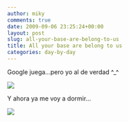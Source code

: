 ```yaml
---
author: miky
comments: true
date: 2009-09-06 23:25:24+00:00
layout: post
slug: all-your-base-are-belong-to-us
title: All your base are belong to us
categories: day-by-day
---
```


Google juega...pero yo al de verdad ^_^  
  


![](http://www.dosidiotas.com/wp-content/uploads/zero_wings.jpg)  
  


Y ahora ya me voy a dormir...  


  
  


![](http://img.zemanta.com/pixy.gif?x-id=43f88861-89c1-8bf0-aec5-56ee3c10a46b)
